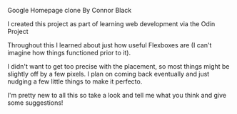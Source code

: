 Google Homepage clone By Connor Black

I created this project as part of learning web development via the Odin Project

Throughout this I learned about just how useful Flexboxes are (I can't imagine how things functioned
prior to it). 

I didn't want to get too precise with the placement, so most things might be slightly off by a few
pixels. I plan on coming back eventually and just nudging a few little things to make it perfecto.

I'm pretty new to all this so take a look and tell me what you think and give some suggestions!
